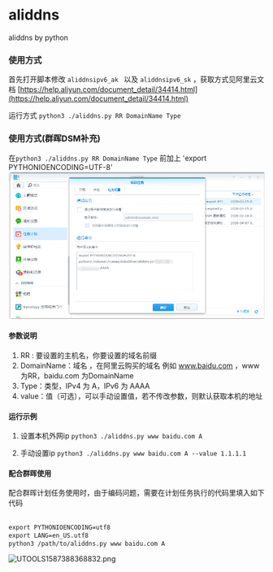 # aliddns
aliddns by python

### 使用方式

首先打开脚本修改 `aliddnsipv6_ak ` 以及 `aliddnsipv6_sk` ，获取方式见阿里云文档 [https://help.aliyun.com/document_detail/34414.html](https://help.aliyun.com/document_detail/34414.html)

运行方式 `python3 ./aliddns.py RR DomainName Type`
### 使用方式(群晖DSM补充)
在`python3 ./aliddns.py RR DomainName Type` 前加上 'export PYTHONIOENCODING=UTF-8'
![设置截图](https://github.com/AkitoSilver/aliddns/blob/synology-fix/img/run.png)
#### 参数说明

1. RR : 要设置的主机名，你要设置的域名前缀
2. DomainName：域名 ，在阿里云购买的域名  例如 www.baidu.com ，www为RR，baidu.com 为DomainName
3. Type：类型，IPv4 为 A，IPv6 为 AAAA
4. value：值（可选），可以手动设置值，若不传改参数，则默认获取本机的地址

#### 运行示例


1. 设置本机外网ip     `python3 ./aliddns.py www baidu.com A`

2. 手动设置ip   `python3 ./aliddns.py www baidu.com A --value 1.1.1.1`



#### 配合群晖使用

配合群晖计划任务使用时，由于编码问题，需要在计划任务执行的代码里填入如下代码

```

export PYTHONIOENCODING=utf8
export LANG=en_US.utf8
python3 /path/to/aliddns.py www baidu.com A

```

![UTOOLS1587388368832.png](img/WX20200420-211610@2x.png)
